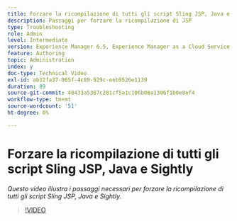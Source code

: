 ```yaml
---
title: Forzare la ricompilazione di tutti gli script Sling JSP, Java e Sightly
description: Passaggi per forzare la ricompilazione di JSP
type: Troubleshooting
role: Admin
level: Intermediate
version: Experience Manager 6.5, Experience Manager as a Cloud Service
feature: Authoring
topic: Administration
index: y
doc-type: Technical Video
exl-id: ab32fa37-065f-4c89-929c-eeb9526e1139
duration: 89
source-git-commit: 48433a5367c281cf5a1c106b08a1306f1b0e8ef4
workflow-type: tm+mt
source-wordcount: '51'
ht-degree: 0%

---
```


# Forzare la ricompilazione di tutti gli script Sling JSP, Java e Sightly

*Questo video illustra i passaggi necessari per forzare la ricompilazione di tutti gli script Sling JSP, Java e Sightly.*

>[!VIDEO](https://video.tv.adobe.com/v/3418259?quality=12&learn=on&captions=ita)
